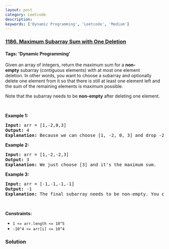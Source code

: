 ```yaml
---
layout: post
category: Leetcode
description: 
keywords: ['Dynamic Programming', 'Leetcode', 'Medium']
---
```

### [1186. Maximum Subarray Sum with One Deletion](https://leetcode.com/problems/maximum-subarray-sum-with-one-deletion)

#### Tags: 'Dynamic Programming'

<div class="content__u3I1 question-content__JfgR"><div><p>Given an array of integers, return the maximum sum for a <strong>non-empty</strong> subarray (contiguous elements) with at most one element deletion. In other words, you want to choose a subarray and optionally delete one element from it so that there is still at least one element left and the sum of the remaining elements is maximum possible.</p>
<p>Note that the subarray needs to be <strong>non-empty</strong> after deleting one element.</p>
<p> </p>
<p><strong>Example 1:</strong></p>
<pre><strong>Input:</strong> arr = [1,-2,0,3]
<strong>Output:</strong> 4
<strong>Explanation: </strong>Because we can choose [1, -2, 0, 3] and drop -2, thus the subarray [1, 0, 3] becomes the maximum value.</pre>
<p><strong>Example 2:</strong></p>
<pre><strong>Input:</strong> arr = [1,-2,-2,3]
<strong>Output:</strong> 3
<strong>Explanation: </strong>We just choose [3] and it's the maximum sum.
</pre>
<p><strong>Example 3:</strong></p>
<pre><strong>Input:</strong> arr = [-1,-1,-1,-1]
<strong>Output:</strong> -1
<strong>Explanation:</strong> The final subarray needs to be non-empty. You can't choose [-1] and delete -1 from it, then get an empty subarray to make the sum equals to 0.
</pre>
<p> </p>
<p><strong>Constraints:</strong></p>
<ul>
<li><code>1 &lt;= arr.length &lt;= 10^5</code></li>
<li><code>-10^4 &lt;= arr[i] &lt;= 10^4</code></li>
</ul></div></div>

### Solution
